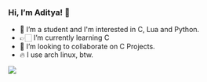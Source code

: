 ### Hi, I’m Aditya! 👋

- 👋 I’m a student and I'm interested in C, Lua and Python.
- 👉🏻 I’m currently learning C
- 👻 I’m looking to collaborate on C Projects.
- 🔥 I use arch linux, btw.

<img src="https://github-readme-stats.vercel.app/api?username=adi-075&&show_icons=true&title_color=ffffff&icon_color=bb2acf&text_color=daf7dc&bg_color=191919">
